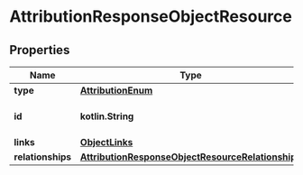 
# AttributionResponseObjectResource

## Properties
| Name | Type | Description | Notes |
| ------------ | ------------- | ------------- | ------------- |
| **type** | [**AttributionEnum**](AttributionEnum.md) |  |  |
| **id** | **kotlin.String** | The ID of the attribution |  |
| **links** | [**ObjectLinks**](ObjectLinks.md) |  |  |
| **relationships** | [**AttributionResponseObjectResourceRelationships**](AttributionResponseObjectResourceRelationships.md) |  |  [optional] |



